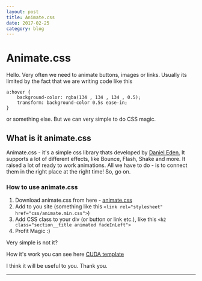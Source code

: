 ```yaml
---
layout: post
title: Animate.css
date: 2017-02-25
category: blog
---
```


# Animate.css
Hello. 
Very often we need to animate buttons, images or links. Usually its limited by the fact that we are writing code like this
```
a:hover {
	background-color: rgba(134 , 134 , 134 , 0.5);
	transform: background-color 0.5s ease-in;
}
```
or something else.
But we can very simple to do CSS magic.
## What is it animate.css
Animate.css - it's a simple css library thats developed by [Daniel Eden.](https://daneden.me/)
It supports a lot of different effects, like Bounce, Flash, Shake and more.
It raised a lot of ready to work animations. All we have to do - is to connect them in the right place at the right time!
So, go on.
### How to use animate.css
1. Download animate.css from here - [animate.css](https://raw.github.com/daneden/animate.css/master/animate.css)
2. Add to you site (something like this ```<link rel="stylesheet" href="css/animate.min.css">```)
3. Add CSS class to your div (or button or link etc.), like this ```<h2 class="section__title animated fadeInLeft">```
4. Profit Magic :)

Very simple is not it?

How it's work you can see here  [CUDA template](https://kuric.github.io/my-works/cuda/index.html)

I think it will be useful to you. Thank you.

***